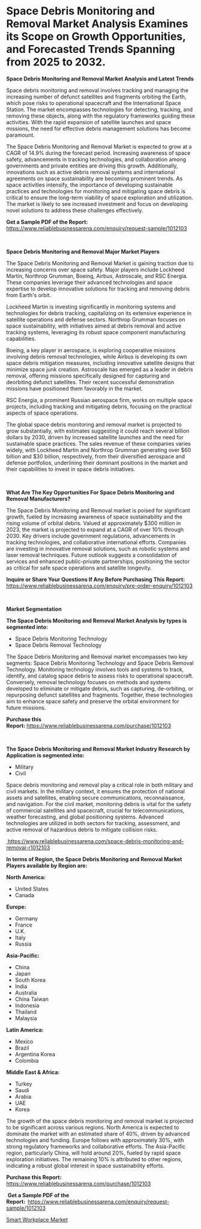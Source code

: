<p><h1>Space Debris Monitoring and Removal Market Analysis Examines its Scope on Growth Opportunities, and Forecasted Trends Spanning from 2025 to 2032.</h1></p><p><strong>Space Debris Monitoring and Removal Market Analysis and Latest Trends</strong></p>
<p><p>Space debris monitoring and removal involves tracking and managing the increasing number of defunct satellites and fragments orbiting the Earth, which pose risks to operational spacecraft and the International Space Station. The market encompasses technologies for detecting, tracking, and removing these objects, along with the regulatory frameworks guiding these activities. With the rapid expansion of satellite launches and space missions, the need for effective debris management solutions has become paramount. </p><p>The Space Debris Monitoring and Removal Market is expected to grow at a CAGR of 14.9% during the forecast period. Increasing awareness of space safety, advancements in tracking technologies, and collaboration among governments and private entities are driving this growth. Additionally, innovations such as active debris removal systems and international agreements on space sustainability are becoming prominent trends. As space activities intensify, the importance of developing sustainable practices and technologies for monitoring and mitigating space debris is critical to ensure the long-term viability of space exploration and utilization. The market is likely to see increased investment and focus on developing novel solutions to address these challenges effectively.</p></p>
<p><strong>Get a Sample PDF of the Report:&nbsp;</strong> <a href="https://www.reliablebusinessarena.com/enquiry/request-sample/1012103?utm_campaign=2632&utm_medium=2&utm_source=Github&utm_content=ia&utm_term=06032025&utm_id=space-debris-monitoring-and-removal">https://www.reliablebusinessarena.com/enquiry/request-sample/1012103</a></p>
<p>&nbsp;</p>
<p><strong>Space Debris Monitoring and Removal Major Market Players</strong></p>
<p><p>The Space Debris Monitoring and Removal Market is gaining traction due to increasing concerns over space safety. Major players include Lockheed Martin, Northrop Grumman, Boeing, Airbus, Astroscale, and RSC Energia. These companies leverage their advanced technologies and space expertise to develop innovative solutions for tracking and removing debris from Earth's orbit.</p><p>Lockheed Martin is investing significantly in monitoring systems and technologies for debris tracking, capitalizing on its extensive experience in satellite operations and defense sectors. Northrop Grumman focuses on space sustainability, with initiatives aimed at debris removal and active tracking systems, leveraging its robust space component manufacturing capabilities.</p><p>Boeing, a key player in aerospace, is exploring cooperative missions involving debris removal technologies, while Airbus is developing its own space debris mitigation measures, including innovative satellite designs that minimize space junk creation. Astroscale has emerged as a leader in debris removal, offering missions specifically designed for capturing and deorbiting defunct satellites. Their recent successful demonstration missions have positioned them favorably in the market.</p><p>RSC Energia, a prominent Russian aerospace firm, works on multiple space projects, including tracking and mitigating debris, focusing on the practical aspects of space operations. </p><p>The global space debris monitoring and removal market is projected to grow substantially, with estimates suggesting it could reach several billion dollars by 2030, driven by increased satellite launches and the need for sustainable space practices. The sales revenue of these companies varies widely, with Lockheed Martin and Northrop Grumman generating over $60 billion and $30 billion, respectively, from their diversified aerospace and defense portfolios, underlining their dominant positions in the market and their capabilities to invest in space debris initiatives.</p></p>
<p>&nbsp;</p>
<p><strong>What Are The Key Opportunities For Space Debris Monitoring and Removal Manufacturers?</strong></p>
<p><p>The Space Debris Monitoring and Removal market is poised for significant growth, fueled by increasing awareness of space sustainability and the rising volume of orbital debris. Valued at approximately $300 million in 2023, the market is projected to expand at a CAGR of over 10% through 2030. Key drivers include government regulations, advancements in tracking technologies, and collaborative international efforts. Companies are investing in innovative removal solutions, such as robotic systems and laser removal techniques. Future outlook suggests a consolidation of services and enhanced public-private partnerships, positioning the sector as critical for safe space operations and satellite longevity.</p></p>
<p><strong>Inquire or Share Your Questions If Any Before Purchasing This Report:</strong> <a href="https://www.reliablebusinessarena.com/enquiry/pre-order-enquiry/1012103?utm_campaign=2632&utm_medium=2&utm_source=Github&utm_content=ia&utm_term=06032025&utm_id=space-debris-monitoring-and-removal">https://www.reliablebusinessarena.com/enquiry/pre-order-enquiry/1012103</a></p>
<p>&nbsp;</p>
<p><strong>Market Segmentation</strong></p>
<p><strong>The Space Debris Monitoring and Removal Market Analysis by types is segmented into:</strong></p>
<p><ul><li>Space Debris Monitoring Technology</li><li>Space Debris Removal Technology</li></ul></p>
<p><p>The Space Debris Monitoring and Removal market encompasses two key segments: Space Debris Monitoring Technology and Space Debris Removal Technology. Monitoring technology involves tools and systems to track, identify, and catalog space debris to assess risks to operational spacecraft. Conversely, removal technology focuses on methods and systems developed to eliminate or mitigate debris, such as capturing, de-orbiting, or repurposing defunct satellites and fragments. Together, these technologies aim to enhance space safety and preserve the orbital environment for future missions.</p></p>
<p><strong>Purchase this Report:&nbsp;</strong><a href="https://www.reliablebusinessarena.com/purchase/1012103?utm_campaign=2632&utm_medium=2&utm_source=Github&utm_content=ia&utm_term=06032025&utm_id=space-debris-monitoring-and-removal">https://www.reliablebusinessarena.com/purchase/1012103</a></p>
<p>&nbsp;</p>
<p><strong>The Space Debris Monitoring and Removal Market Industry Research by Application is segmented into:</strong></p>
<p><ul><li>Military</li><li>Civil</li></ul></p>
<p><p>Space debris monitoring and removal play a critical role in both military and civil markets. In the military context, it ensures the protection of national assets and satellites, enabling secure communications, reconnaissance, and navigation. For the civil market, monitoring debris is vital for the safety of commercial satellites and spacecraft, crucial for telecommunications, weather forecasting, and global positioning systems. Advanced technologies are utilized in both sectors for tracking, assessment, and active removal of hazardous debris to mitigate collision risks.</p></p>
<p><a href="https://www.reliablebusinessarena.com/space-debris-monitoring-and-removal-r1012103?utm_campaign=2632&utm_medium=2&utm_source=Github&utm_content=ia&utm_term=06032025&utm_id=space-debris-monitoring-and-removal">&nbsp;https://www.reliablebusinessarena.com/space-debris-monitoring-and-removal-r1012103</a></p>
<p><strong>In terms of Region, the Space Debris Monitoring and Removal Market Players available by Region are:</strong></p>
<p>
    <p> <strong> North America: </strong>
        <ul>
            <li>United States</li>
            <li>Canada</li>
        </ul>
        </p> 
    <p> <strong> Europe: </strong>
        <ul>
            <li>Germany</li>
            <li>France</li>
            <li>U.K.</li>
            <li>Italy</li>
            <li>Russia</li>
        </ul>
        </p> 
    <p> <strong> Asia-Pacific: </strong>
        <ul>
            <li>China</li>
            <li>Japan</li>
            <li>South Korea</li>
            <li>India</li>
            <li>Australia</li>
            <li>China Taiwan</li>
            <li>Indonesia</li>
            <li>Thailand</li>
            <li>Malaysia</li>
        </ul>
        </p> 
    <p> <strong> Latin America: </strong>
        <ul>
            <li>Mexico</li>
            <li>Brazil</li>
            <li>Argentina Korea</li>
            <li>Colombia</li>
        </ul>
        </p> 
    <p> <strong> Middle East & Africa: </strong>
        <ul>
            <li>Turkey</li>
            <li>Saudi</li>
            <li>Arabia</li>
            <li>UAE</li>
            <li>Korea</li>
        </ul>
    </p>
    </p>
<p><p>The growth of the space debris monitoring and removal market is projected to be significant across various regions. North America is expected to dominate the market with an estimated share of 40%, driven by advanced technologies and funding. Europe follows with approximately 30%, with strong regulatory frameworks and collaborative efforts. The Asia-Pacific region, particularly China, will hold around 20%, fueled by rapid space exploration initiatives. The remaining 10% is attributed to other regions, indicating a robust global interest in space sustainability efforts.</p></p>
<p><strong>Purchase this Report: </strong><a href="https://www.reliablebusinessarena.com/purchase/1012103?utm_campaign=2632&utm_medium=2&utm_source=Github&utm_content=ia&utm_term=06032025&utm_id=space-debris-monitoring-and-removal">https://www.reliablebusinessarena.com/purchase/1012103</a></p>
<p>&nbsp;<strong>Get a Sample PDF of the Report:&nbsp;&nbsp;</strong><a href="https://www.reliablebusinessarena.com/enquiry/request-sample/1012103?utm_campaign=2632&utm_medium=2&utm_source=Github&utm_content=ia&utm_term=06032025&utm_id=space-debris-monitoring-and-removal">https://www.reliablebusinessarena.com/enquiry/request-sample/1012103</a></p>
<p><strong></strong></p>
<p><p><a href="https://github.com/bensemilia864/Market-Research-Report-List-1/blob/main/smart-workplace-market.md?utm_campaign=2632&utm_medium=2&utm_source=Github&utm_content=ia&utm_term=06032025&utm_id=space-debris-monitoring-and-removal">Smart Workplace Market</a></p></p>